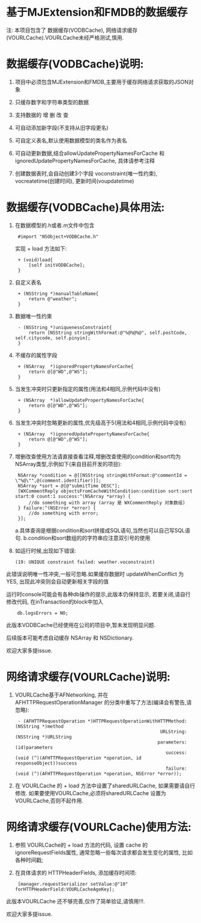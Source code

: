 # 基于MJExtension和FMDB的数据缓存

注:  本项目包含了 数据缓存(VODBCache), 网络请求缓存(VOURLCache).VOURLCache未经严格测试,慎用.

# 数据缓存(VODBCache)说明:

1. 项目中必须包含MJExtension和FMDB,主要用于缓存网络请求获取的JSON对象

2. 只缓存数字和字符串类型的数据

3. 支持数据的 增 删 改 查

4. 可自动添加新字段(不支持从旧字段更名)

5. 可自定义表名,默认使用数据模型的类名作为表名

6. 可自动更新数据,结合allowUpdatePropertyNamesForCache 和 ignoredUpdatePropertyNamesForCache, 具体请参考注释

7. 创建数据表时,会自动创建3个字段 voconstraint(唯一性约束), vocreatetime(创建时间), 更新时间(voupdatetime)

# 数据缓存(VODBCache)具体用法:

1. 在数据模型的.h或者.m文件中包含

		#import "NSObject+VODBCache.h"

	实现 + load 方法如下:

		+ (void)load{
	    	[self initVODBCache];
		}

2. 自定义表名

		+ (NSString *)manualTableName{
		    return @"weather";
		}

3. 数据唯一性约束

		- (NSString *)uniquenessConstraint{
		    return [NSString stringWithFormat:@"%@%@%@", self.postCode, self.citycode, self.pinyin];
		}

4. 不缓存的属性字段

		+ (NSArray  *)ignoredPropertyNamesForCache{
		    return @[@"WD",@"WS"];
		}

5. 当发生冲突时只更新指定的属性(用法和4相同,示例代码中没有)

		+ (NSArray  *)allowUpdatePropertyNamesForCache{
		    return @[@"WD",@"WS"];
		}

6. 当发生冲突时忽略更新的属性,优先级高于5(用法和4相同,示例代码中没有)

		+ (NSArray  *)ignoredUpdatePropertyNamesForCache{
		    return @[@"WD",@"WS"];
		}

7. 增删改查使用方法请直接查看注释,增删改查使用的condition和sort均为NSArray类型,示例如下(来自目前开发的项目):

        NSArray *condition = @[[NSString stringWithFormat:@"commentId = \"%@\"",@(comment.identifier)]];
        NSArray *sort = @[@"submitTime DESC"];
        [WXCommentReply objectsFromCacheWithCondition:condition sort:sort start:0 count:1 success:^(NSArray *array) {
            //do something with array (array 是 WXCommentReply 对象数组)
        } failure:^(NSError *error) {
            //do something with error;
        }];

   a.具体查询是根据condition和sort拼接成SQL语句,当然也可以自己写SQL语句.
   b.condition和sort数组的的字符串应注意双引号的使用

 8. 如运行时候,出现如下错误:

 		(19: UNIQUE constraint failed: weather.voconstraint)

   此错误说明唯一性冲突,一般可忽略.如果缓存数据时 updateWhenConflict 为 YES, 出现此冲突则会自动更新相关字段的值

   运行时console可能会有各种db操作的提示,此版本仍保持显示, 若要关闭,请自行修改代码, 在inTransaction的block中加入

   		db.logsErrors = NO;

此版本VODBCache已经使用在公司的项目中,暂未发现明显问题.

后续版本可能考虑自动缓存 NSArray 和 NSDictionary.

欢迎大家多提issue.



# 网络请求缓存(VOURLCache)说明:

1. VOURLCache基于AFNetworking, 并在 AFHTTPRequestOperationManager 的分类中重写了方法(编译会有警告,请忽略):

		- (AFHTTPRequestOperation *)HTTPRequestOperationWithHTTPMethod:(NSString *)method
		                                                     URLString:(NSString *)URLString
		                                                    parameters:(id)parameters
		                                                       success:(void (^)(AFHTTPRequestOperation *operation, id responseObject))success
		                                                       failure:(void (^)(AFHTTPRequestOperation *operation, NSError *error));

2. 在 VOURLCache 的 + load 方法中设置了sharedURLCache, 如果需要请自行修改. 如果要使用VOURLCache,必须将sharedURLCache 设置为 VOURLCache,否则不起作用.

# 网络请求缓存(VOURLCache)使用方法:

1. 参照 VOURLCache的 + load 方法的代码,  设置 cache 的 ignoreRequestFields属性, 通常忽略一些每次请求都会发生变化的属性, 比如各种时间戳;

2. 在具体请求的 HTTPHeaderFields, 添加缓存时间项: 

    	[manager.requestSerializer setValue:@"10" forHTTPHeaderField:VOURLCacheAgeKey];

此版本VOURLCache 还不够完善,仅作了简单验证,请慎用!!!.

欢迎大家多提issue.




